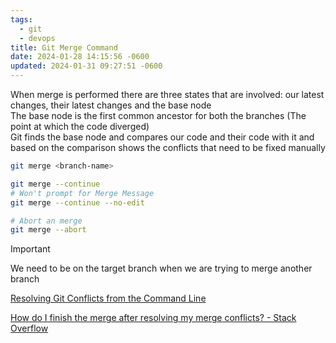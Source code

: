 ```yaml
---
tags:
  - git
  - devops
title: Git Merge Command
date: 2024-01-28 14:15:56 -0600
updated: 2024-01-31 09:27:51 -0600
---
```


When merge is performed there are three states that are involved: our latest changes, their latest changes and the base node  
The base node is the first common ancestor for both the branches (The point at which the code diverged)  
Git finds the base node and compares our code and their code with it and based on the comparison shows the conflicts that need to be fixed manually  

````bash
git merge <branch-name>

git merge --continue
# Won't prompt for Merge Message
git merge --continue --no-edit

# Abort an merge
git merge --abort
````

 > [!IMPORTANT]
 > We need to be on the target branch when we are trying to merge another branch

[Resolving Git Conflicts from the Command Line](https://www.grandcircus.co/blog/resolving-git-conflicts/)  

[How do I finish the merge after resolving my merge conflicts? - Stack Overflow](https://stackoverflow.com/questions/2474097/how-do-i-finish-the-merge-after-resolving-my-merge-conflicts)

